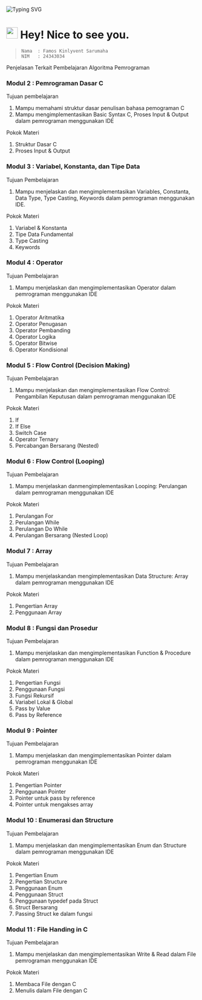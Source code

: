 <img src="https://readme-typing-svg.herokuapp.com?font=Fira+Code&weight=600&size=30&duration=3000&pause=5000&color=851c73&center=true&vCenter=true&width=1000&lines=Algoritma+Pemrograman" alt="Typing SVG" /></a>

<h1><img src="https://emojis.slackmojis.com/emojis/images/1531849430/4246/blob-sunglasses.gif?1531849430" width="30"/> Hey! Nice to see you.</h1>

>```
>Nama  : Famos Kinlyvent Sarumaha
>NIM   : 24343034
>```

Penjelasan Terkait Pembelajaran Algoritma Pemrograman
### Modul 2 : Pemrograman Dasar C
Tujuan pembelajaran
1. Mampu memahami struktur dasar penulisan bahasa pemograman C
2. Mampu mengimplementasikan Basic Syntax C, Proses Input & Output dalam pemrograman menggunakan IDE

Pokok Materi
1. Struktur Dasar C
2. Proses Input & Output

### Modul 3 : Variabel, Konstanta, dan Tipe Data
Tujuan Pembelajaran 
1. Mampu menjelaskan dan mengimplementasikan Variables, Constanta, Data Type, Type Casting, Keywords dalam pemrograman menggunakan IDE.

Pokok Materi
1. Variabel & Konstanta
2. Tipe Data Fundamental
3. Type Casting
4. Keywords

### Modul 4 : Operator
Tujuan Pembelajaran 
1. Mampu menjelaskan dan mengimplementasikan Operator dalam pemrograman menggunakan IDE

Pokok Materi
1. Operator Aritmatika
2. Operator Penugasan
3. Operator Pembanding
4. Operator Logika
5. Operator Bitwise
6. Operator Kondisional

### Modul 5 : Flow Control (Decision Making)
Tujuan Pembelajaran
1. Mampu menjelaskan dan mengimplementasikan Flow Control: Pengambilan Keputusan dalam pemrograman menggunakan IDE

Pokok Materi
1. If
2. If Else
3. Switch Case
4. Operator Ternary
5. Percabangan Bersarang (Nested)

### Modul 6 : Flow Control (Looping)
Tujuan Pembelajaran
1. Mampu menjelaskan danmengimplementasikan Looping: Perulangan dalam pemrograman menggunakan IDE

Pokok Materi
1. Perulangan For
2. Perulangan While
3. Perulangan Do While
4. Perulangan Bersarang (Nested Loop)

### Modul 7 : Array
Tujuan Pembelajaran
1. Mampu menjelaskandan mengimplementasikan Data Structure: Array dalam pemrograman menggunakan IDE

Pokok Materi
1. Pengertian Array
2. Penggunaan Array

### Modul 8 : Fungsi dan Prosedur
Tujuan Pembelajaran
1. Mampu menjelaskan dan mengimplementasikan Function & Procedure dalam pemrograman menggunakan IDE

Pokok Materi
1. Pengertian Fungsi
2. Penggunaan Fungsi
3. Fungsi Rekursif
4. Variabel Lokal & Global
5. Pass by Value
6. Pass by Reference

### Modul 9 : Pointer
Tujuan Pembelajaran 
1. Mampu menjelaskan dan mengimplementasikan Pointer dalam pemrograman menggunakan IDE

Pokok Materi
1. Pengertian Pointer
2. Penggunaan Pointer
3. Pointer untuk pass by reference
4. Pointer untuk mengakses array

### Modul 10 : Enumerasi dan Structure
Tujuan Pembelajaran
1. Mampu menjelaskan dan mengimplementasikan Enum dan Structure dalam pemrograman menggunakan IDE

Pokok Materi
1. Pengertian Enum
2. Pengertian Structure
3. Penggunaan Enum
4. Penggunaan Struct
5. Penggunaan typedef pada Struct
6. Struct Bersarang
7. Passing Struct ke dalam fungsi

### Modul 11 : File Handing in C
Tujuan Pembelajaran
1. Mampu menjelaskan dan mengimplementasikan Write & Read dalam File pemrograman menggunakan IDE

Pokok Materi
1. Membaca File dengan C
2. Menulis dalam File dengan C
